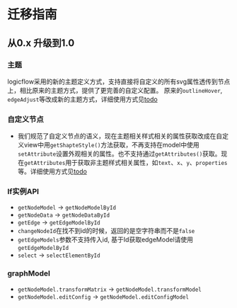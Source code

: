 # 迁移指南

## 从0.x 升级到1.0

### 主题

logicflow采用的新的主题定义方式，支持直接将自定义的所有svg属性透传到节点上，相比原来的主题方式，提供了更完善的自定义配置。
原来的`outlineHover`, `edgeAdjust`等改成新的主题方式，详细使用方式见[todo]()

### 自定义节点

- 我们规范了自定义节点的语义，现在主题相关样式相关的属性获取改成在自定义view中用`getShapteStyle()`方法获取，不再支持在model中使用`setAttribute`设置外观相关的属性。也不支持通过`getAttributes()`获取。现在`getAttributes`用于获取非主题样式相关属性，如`text`、`x`、`y`、`properties`等。详细使用方式见[todo]()

### lf实例API

- `getNodeModel` -> `getNodeModelById`
- `getNodeData` -> `getNodeDataById`
- `getEdge` -> `getEdgeModelById`
- `changeNodeId`在找不到id的时候，返回的是空字符串而不是`false`
- `getEdgeModels`参数不支持传入id, 基于Id获取edgeModel请使用`getEdgeModelById`
- `select` -> `selectElementById`

### graphModel

- `getNodeModel.transformMatrix` -> `getNodeModel.transformModel`
- `getNodeModel.editConfig` -> `getNodeModel.editConfigModel`